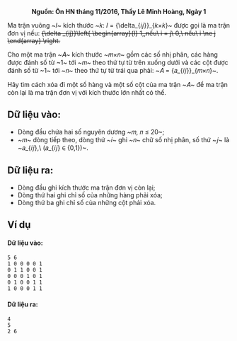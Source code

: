 **<center>Nguồn: Ôn HN tháng 11/2016, Thầy Lê Minh Hoàng, Ngày 1</center>**

Ma trận vuông ~𝐼~ kích thước ~𝑘: 𝐼 = \{\delta_{𝑖𝑗}\}_{𝑘×𝑘}~ được gọi là ma trận đơn vị nếu:
~~{\delta _{ij}}\left\{ \begin{array}{l}
1,\,nếu\ i = j\\
0,\ nếu\ i \ne j
\end{array} \right.~~

Cho một ma trận ~𝐴~ kích thước ~𝑚×𝑛~ gồm các số nhị phân, các hàng được đánh số từ ~1~ tới ~𝑚~ theo thứ tự từ trên xuống dưới và các cột được đánh số từ ~1~ tới ~𝑛~ theo thứ tự từ trái qua phải: ~𝐴 = \{𝑎_{𝑖𝑗}\}_{𝑚×𝑛}~.

Hãy tìm cách xóa đi một số hàng và một số cột của ma trận ~𝐴~ để ma trận còn lại là ma trận đơn vị với kích thước lớn nhất có thể.

## Dữ liệu vào:
- Dòng đầu chứa hai số nguyên dương ~𝑚, 𝑛 ≤ 20~;
- ~𝑚~ dòng tiếp theo, dòng thứ ~𝑖~ ghi ~𝑛~ chữ số nhị phân, số thứ ~𝑗~ là ~𝑎_{𝑖𝑗},\ (𝑎_{𝑖𝑗} ∈ \{0,1\})~.

## Dữ liệu ra:
- Dòng đầu ghi kích thước ma trận đơn vị còn lại;
- Dòng thứ hai ghi chỉ số của những hàng phải xóa;
- Dòng thứ ba ghi chỉ số của những cột phải xóa.

## Ví dụ 
#### Dữ liệu vào:
```
5 6
1 0 0 0 0 1
0 1 1 0 0 1
0 0 0 1 0 1
0 1 0 0 1 1
1 0 0 0 1 1
```

#### Dữ liệu ra:
```
4
5
2 6
```
